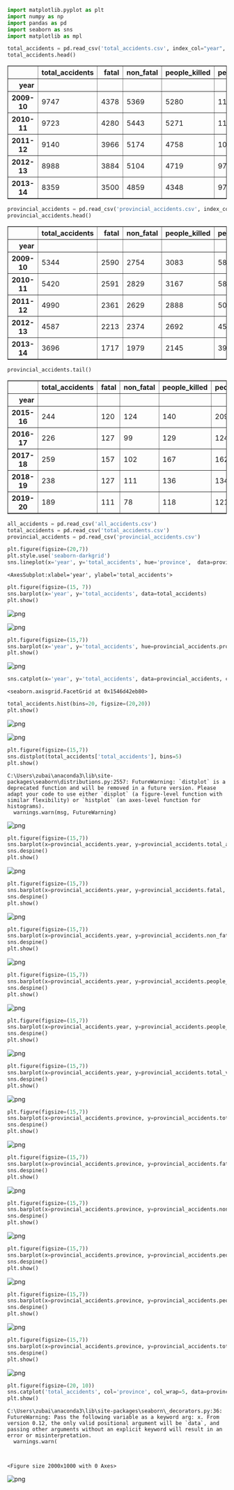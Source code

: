 ```python
import matplotlib.pyplot as plt
import numpy as np
import pandas as pd
import seaborn as sns
import matplotlib as mpl
```


```python
total_accidents = pd.read_csv('total_accidents.csv', index_col="year", parse_dates=True)
total_accidents.head()
```




<div>
<table border="1" class="dataframe">
  <thead>
    <tr style="text-align: right;">
      <th></th>
      <th>total_accidents</th>
      <th>fatal</th>
      <th>non_fatal</th>
      <th>people_killed</th>
      <th>people_injured</th>
      <th>total_vehicles</th>
    </tr>
    <tr>
      <th>year</th>
      <th></th>
      <th></th>
      <th></th>
      <th></th>
      <th></th>
      <th></th>
    </tr>
  </thead>
  <tbody>
    <tr>
      <th>2009-10</th>
      <td>9747</td>
      <td>4378</td>
      <td>5369</td>
      <td>5280</td>
      <td>11173</td>
      <td>10496</td>
    </tr>
    <tr>
      <th>2010-11</th>
      <td>9723</td>
      <td>4280</td>
      <td>5443</td>
      <td>5271</td>
      <td>11383</td>
      <td>10822</td>
    </tr>
    <tr>
      <th>2011-12</th>
      <td>9140</td>
      <td>3966</td>
      <td>5174</td>
      <td>4758</td>
      <td>10145</td>
      <td>9986</td>
    </tr>
    <tr>
      <th>2012-13</th>
      <td>8988</td>
      <td>3884</td>
      <td>5104</td>
      <td>4719</td>
      <td>9710</td>
      <td>9876</td>
    </tr>
    <tr>
      <th>2013-14</th>
      <td>8359</td>
      <td>3500</td>
      <td>4859</td>
      <td>4348</td>
      <td>9777</td>
      <td>9423</td>
    </tr>
  </tbody>
</table>
</div>




```python
provincial_accidents = pd.read_csv('provincial_accidents.csv', index_col="year", parse_dates=True)
provincial_accidents.head()
```




<div>
<style scoped>
    .dataframe tbody tr th:only-of-type {
        vertical-align: middle;
    }

    .dataframe tbody tr th {
        vertical-align: top;
    }

    .dataframe thead th {
        text-align: right;
    }
</style>
<table border="1" class="dataframe">
  <thead>
    <tr style="text-align: right;">
      <th></th>
      <th>total_accidents</th>
      <th>fatal</th>
      <th>non_fatal</th>
      <th>people_killed</th>
      <th>people_injured</th>
      <th>total_vehicles</th>
      <th>province</th>
    </tr>
    <tr>
      <th>year</th>
      <th></th>
      <th></th>
      <th></th>
      <th></th>
      <th></th>
      <th></th>
      <th></th>
    </tr>
  </thead>
  <tbody>
    <tr>
      <th>2009-10</th>
      <td>5344</td>
      <td>2590</td>
      <td>2754</td>
      <td>3083</td>
      <td>5856</td>
      <td>5344</td>
      <td>Punjab</td>
    </tr>
    <tr>
      <th>2010-11</th>
      <td>5420</td>
      <td>2591</td>
      <td>2829</td>
      <td>3167</td>
      <td>5809</td>
      <td>5420</td>
      <td>Punjab</td>
    </tr>
    <tr>
      <th>2011-12</th>
      <td>4990</td>
      <td>2361</td>
      <td>2629</td>
      <td>2888</td>
      <td>5071</td>
      <td>4990</td>
      <td>Punjab</td>
    </tr>
    <tr>
      <th>2012-13</th>
      <td>4587</td>
      <td>2213</td>
      <td>2374</td>
      <td>2692</td>
      <td>4515</td>
      <td>4587</td>
      <td>Punjab</td>
    </tr>
    <tr>
      <th>2013-14</th>
      <td>3696</td>
      <td>1717</td>
      <td>1979</td>
      <td>2145</td>
      <td>3941</td>
      <td>3696</td>
      <td>Punjab</td>
    </tr>
  </tbody>
</table>
</div>




```python
provincial_accidents.tail()
```




<div>
<style scoped>
    .dataframe tbody tr th:only-of-type {
        vertical-align: middle;
    }

    .dataframe tbody tr th {
        vertical-align: top;
    }

    .dataframe thead th {
        text-align: right;
    }
</style>
<table border="1" class="dataframe">
  <thead>
    <tr style="text-align: right;">
      <th></th>
      <th>total_accidents</th>
      <th>fatal</th>
      <th>non_fatal</th>
      <th>people_killed</th>
      <th>people_injured</th>
      <th>total_vehicles</th>
      <th>province</th>
    </tr>
    <tr>
      <th>year</th>
      <th></th>
      <th></th>
      <th></th>
      <th></th>
      <th></th>
      <th></th>
      <th></th>
    </tr>
  </thead>
  <tbody>
    <tr>
      <th>2015-16</th>
      <td>244</td>
      <td>120</td>
      <td>124</td>
      <td>140</td>
      <td>209</td>
      <td>244</td>
      <td>Islamabad</td>
    </tr>
    <tr>
      <th>2016-17</th>
      <td>226</td>
      <td>127</td>
      <td>99</td>
      <td>129</td>
      <td>124</td>
      <td>216</td>
      <td>Islamabad</td>
    </tr>
    <tr>
      <th>2017-18</th>
      <td>259</td>
      <td>157</td>
      <td>102</td>
      <td>167</td>
      <td>162</td>
      <td>259</td>
      <td>Islamabad</td>
    </tr>
    <tr>
      <th>2018-19</th>
      <td>238</td>
      <td>127</td>
      <td>111</td>
      <td>136</td>
      <td>134</td>
      <td>239</td>
      <td>Islamabad</td>
    </tr>
    <tr>
      <th>2019-20</th>
      <td>189</td>
      <td>111</td>
      <td>78</td>
      <td>118</td>
      <td>121</td>
      <td>189</td>
      <td>Islamabad</td>
    </tr>
  </tbody>
</table>
</div>




```python
all_accidents = pd.read_csv('all_accidents.csv')
total_accidents = pd.read_csv('total_accidents.csv')
provincial_accidents = pd.read_csv('provincial_accidents.csv')
```


```python
plt.figure(figsize=(20,7))
plt.style.use('seaborn-darkgrid')
sns.lineplot(x='year', y='total_accidents', hue='province',  data=provincial_accidents) #style='region'
```




    <AxesSubplot:xlabel='year', ylabel='total_accidents'>




```python
plt.figure(figsize=(15, 7))
sns.barplot(x='year', y='total_accidents', data=total_accidents)
plt.show()
```


    
![png](output_6_0.png)
    



    
![png](output_6_1.png)
    



```python
plt.figure(figsize=(15,7))
sns.barplot(x='year', y='total_accidents', hue=provincial_accidents.province, data=provincial_accidents)
plt.show()
```


    
![png](output_7_0.png)
    



```python
sns.catplot(x='year', y='total_accidents', data=provincial_accidents, col='province')
```




    <seaborn.axisgrid.FacetGrid at 0x1546d42eb80>




```python
total_accidents.hist(bins=20, figsize=(20,20))
plt.show()
```


    
![png](output_9_0.png)
    



    
![png](output_9_1.png)
    



```python
plt.figure(figsize=(15,7))
sns.distplot(total_accidents['total_accidents'], bins=5)
plt.show()
```

    C:\Users\zubai\anaconda3\lib\site-packages\seaborn\distributions.py:2557: FutureWarning: `distplot` is a deprecated function and will be removed in a future version. Please adapt your code to use either `displot` (a figure-level function with similar flexibility) or `histplot` (an axes-level function for histograms).
      warnings.warn(msg, FutureWarning)



    
![png](output_10_1.png)
    



```python
plt.figure(figsize=(15,7))
sns.barplot(x=provincial_accidents.year, y=provincial_accidents.total_accidents, hue=provincial_accidents.province)
sns.despine()
plt.show()
```


    
![png](output_11_0.png)
    



```python
plt.figure(figsize=(15,7))
sns.barplot(x=provincial_accidents.year, y=provincial_accidents.fatal, hue=provincial_accidents.province)
sns.despine()
plt.show()
```


    
![png](output_12_0.png)
    



```python
plt.figure(figsize=(15,7))
sns.barplot(x=provincial_accidents.year, y=provincial_accidents.non_fatal, hue=provincial_accidents.province)
sns.despine()
plt.show()
```


    
![png](output_13_0.png)
    



```python
plt.figure(figsize=(15,7))
sns.barplot(x=provincial_accidents.year, y=provincial_accidents.people_killed, hue=provincial_accidents.province)
sns.despine()
plt.show()
```


    
![png](output_14_0.png)
    



```python
plt.figure(figsize=(15,7))
sns.barplot(x=provincial_accidents.year, y=provincial_accidents.people_injured, hue=provincial_accidents.province)
sns.despine()
plt.show()
```


    
![png](output_15_0.png)
    



```python
plt.figure(figsize=(15,7))
sns.barplot(x=provincial_accidents.year, y=provincial_accidents.total_vehicles, hue=provincial_accidents.province)
sns.despine()
plt.show()
```


    
![png](output_16_0.png)
    



```python
plt.figure(figsize=(15,7))
sns.barplot(x=provincial_accidents.province, y=provincial_accidents.total_accidents, hue=provincial_accidents.province)
sns.despine()
plt.show()
```


    
![png](output_17_0.png)
    



```python
plt.figure(figsize=(15,7))
sns.barplot(x=provincial_accidents.province, y=provincial_accidents.fatal, hue=provincial_accidents.province)
sns.despine()
plt.show()
```


    
![png](output_18_0.png)
    



```python
plt.figure(figsize=(15,7))
sns.barplot(x=provincial_accidents.province, y=provincial_accidents.non_fatal, hue=provincial_accidents.province)
sns.despine()
plt.show()
```


    
![png](output_19_0.png)
    



```python
plt.figure(figsize=(15,7))
sns.barplot(x=provincial_accidents.province, y=provincial_accidents.people_killed, hue=provincial_accidents.province)
sns.despine()
plt.show()
```


    
![png](output_20_0.png)
    



```python
plt.figure(figsize=(15,7))
sns.barplot(x=provincial_accidents.province, y=provincial_accidents.people_injured, hue=provincial_accidents.province)
sns.despine()
plt.show()
```


    
![png](output_21_0.png)
    



```python
plt.figure(figsize=(15,7))
sns.barplot(x=provincial_accidents.province, y=provincial_accidents.total_vehicles, hue=provincial_accidents.province)
sns.despine()
plt.show()
```


    
![png](output_22_0.png)
    



```python
plt.figure(figsize=(20, 10))
sns.catplot('total_accidents', col='province', col_wrap=5, data=provincial_accidents, kind='count', height=5, aspect=1)
plt.show()
```

    C:\Users\zubai\anaconda3\lib\site-packages\seaborn\_decorators.py:36: FutureWarning: Pass the following variable as a keyword arg: x. From version 0.12, the only valid positional argument will be `data`, and passing other arguments without an explicit keyword will result in an error or misinterpretation.
      warnings.warn(



    <Figure size 2000x1000 with 0 Axes>



    
![png](output_23_2.png)
    



```python

```
